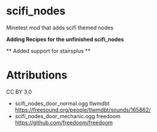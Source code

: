 # scifi_nodes
Minetest mod that adds scifi themed nodes

**Adding Recipes for the unfinished scifi_nodes**

** Added support for stairsplus **

# Attributions

CC BY 3.0
* scifi_nodes_door_normal.ogg tlwmdbt https://freesound.org/people/tlwmdbt/sounds/165862/
* scifi_nodes_door_mechanic.ogg freedoom https://github.com/freedoom/freedoom